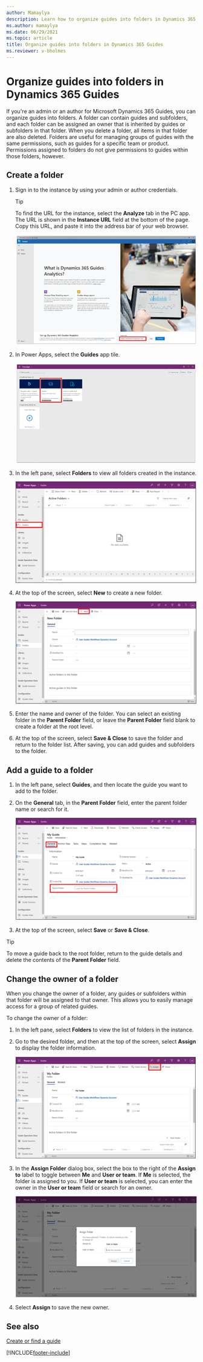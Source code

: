 ```yaml
---
author: Mamaylya
description: Learn how to organize guides into folders in Dynamics 365 Guides
ms.author: mamaylya
ms.date: 06/29/2021
ms.topic: article
title: Organize guides into folders in Dynamics 365 Guides
ms.reviewer: v-bholmes
---
```


# Organize guides into folders in Dynamics 365 Guides

If you're an admin or an author for Microsoft Dynamics 365 Guides, you can organize guides into folders. A folder can contain guides and subfolders, and each folder can be assigned an owner that is inherited by guides or subfolders in that folder. When you delete a folder, all items in that folder are also deleted. Folders are useful for managing groups of guides with the same permissions, such as guides for a specific team or product. Permissions assigned to folders do not give permissions to guides within those folders, however. 

## Create a folder

1. Sign in to the instance by using your admin or author credentials.

    > [!TIP]
    > To find the URL for the instance, select the **Analyze** tab in the PC app. The URL is shown in the **Instance URL** field at the bottom of the page. Copy this URL, and paste it into the address bar of your web browser.
    >
    > ![Instance URL field](media/instance-url.PNG "Instance URL field")

2. In Power Apps, select the **Guides** app tile.

    ![Guides app tile](media/guides-app-tile.PNG "Guides app tile")
    
3.	In the left pane, select **Folders** to view all folders created in the instance.

    ![Folders command highlighted in left pane](media/folders-command.PNG "Folders command highlighted in left pane")

4.	At the top of the screen, select **New** to create a new folder.

    ![New command highlighted at top of Power Apps screen](media/folders-new.PNG "New command highlighted at top of Power Apps screen") 

5.	Enter the name and owner of the folder. You can select an existing folder in the **Parent Folder** field, or leave the **Parent Folder** field blank to create a folder at the root level.

6.	At the top of the screen, select **Save & Close** to save the folder and return to the folder list. After saving, you can add guides and subfolders to the folder.

## Add a guide to a folder

1.	In the left pane, select **Guides**, and then locate the guide you want to add to the folder.    

2.	On the **General** tab, in the **Parent Folder** field, enter the parent folder name or search for it.

    ![General tab and Parent Folder field highlighted](media/folders-general-tab.PNG "General tab and Parent Folder field highlighted")

3.	At the top of the screen, select **Save** or **Save & Close**.

> [!TIP]
> To move a guide back to the root folder, return to the guide details and delete the contents of the **Parent Folder** field.

## Change the owner of a folder

When you change the owner of a folder, any guides or subfolders within that folder will be assigned to that owner. This allows you to easily manage access for a group of related guides.

To change the owner of a folder:

1.	In the left pane, select **Folders** to view the list of folders in the instance.

2.	Go to the desired folder, and then at the top of the screen, select **Assign** to display the folder information.

    ![Assign command highlighted at top of screen](media/folders-assign.PNG "Assign command highlighted at top of screen")

3.	In the **Assign Folder** dialog box, select the box to the right of the **Assign to** label to toggle between **Me** and **User or team**. If **Me** is selected, the folder is assigned to you. If **User or team** is selected, you can enter the owner in the **User or team** field or search for an owner.

    ![Assign Folder dialog box](media/folders-assign-to.PNG "Assign Folder dialog box")

4.	Select **Assign** to save the new owner. 

## See also

[Create or find a guide](create-guide.md)

[!INCLUDE[footer-include](../includes/footer-banner.md)]
